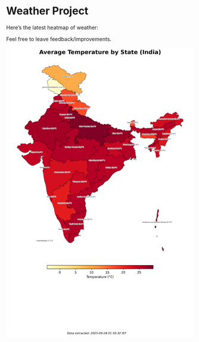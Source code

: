 # Weather Project

Here’s the latest heatmap of weather:

Feel free to leave feedback/improvements.

![India Heatmap](docs/assets/india_heatmap.png?v=D2F7B2)
